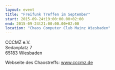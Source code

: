 ```yaml
---
layout: event
title: "Freifunk Treffen im September"
start: 2015-09-24t19:00:00.00+02:00
end: 2015-09-24t21:00:00.00+02:00
location: "Chaos Computer Club Mainz Wiesbaden"
---
```


CCCMZ e.V.<br>
Sedanplatz 7<br>
65183 Wiesbaden

Webseite des Chaostreffs: <a href="https://www.cccmz.de">www.cccmz.de</a>
